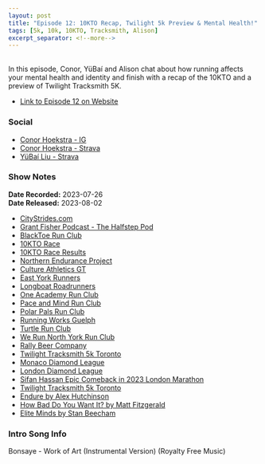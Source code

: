 ```yaml
---
layout: post
title: "Episode 12: 10KTO Recap, Twilight 5k Preview & Mental Health!"
tags: [5k, 10k, 10KTO, Tracksmith, Alison]
excerpt_separator: <!--more-->
---
```


<div id="buzzsprout-player-13340124"></div><script src="https://www.buzzsprout.com/2138032/13340124-episode-12-10kto-recap-twilight-5k-preview-mental-health.js?container_id=buzzsprout-player-13340124&player=small" type="text/javascript" charset="utf-8"></script>

<br>In this episode, Conor, YüBaí and Alison chat about how running affects your mental health and identity and finish with a recap of the 10KTO and a preview of Twilight Tracksmith 5K.
 
<!--more-->

* [Link to Episode 12 on Website](https://runforthefunofit.com/2023/08/02/Episode-12.html)

### Social
 
* [Conor Hoekstra - IG](https://www.instagram.com/conorhoekstra/)
* [Conor Hoekstra - Strava](https://www.strava.com/athletes/59373430)
* [YüBaí Liu - Strava](https://www.strava.com/athletes/102365031)

### Show Notes
 
**Date Recorded:** 2023-07-26 <br>
**Date Released:** 2023-08-02

* [CityStrides.com](https://citystrides.com/)
* [Grant Fisher Podcast - The Halfstep Pod](https://podcasts.apple.com/ca/podcast/the-halfstep-pod/id1556796646)
* [BlackToe Run Club](https://www.blacktoerunning.com)
* [10KTO Race](https://raceroster.com/events/2023/73072/10kto)
* [10KTO Race Results](https://www.sportstats.ca/display-results.xhtml?raceid=118625)
* [Northern Endurance Project](https://www.instagram.com/northern.endurance/)
* [Culture Athletics GT](https://cultureathletics.com/)
* [East York Runners](https://www.facebook.com/groups/142521895852434/)
* [Longboat Roadrunners](https://longboatroadrunners.com/)
* [One Academy Run Club](https://oneacademylife.com/)
* [Pace and Mind Run Club](https://www.paceandmind.com/)
* [Polar Pals Run Club](https://www.facebook.com/people/Polar-Pals-Run-Club/)
* [Running Works Guelph](https://therunningworks.ca/)
* [Turtle Run Club](https://www.instagram.com/turtle_run_club/)
* [We Run North York Run Club](https://www.instagram.com/werunnorthyork/)
* [Rally Beer Company](https://drinkrally.ca/)
* [Twilight Tracksmith 5k Toronto](https://raceroster.com/events/2023/75097/toronto-twilight-5000)
* [Monaco Diamond League](https://monaco.diamondleague.com/home/)
* [London Diamond League](https://london.diamondleague.com/home/)
* [Sifan Hassan Epic Comeback in 2023 London Marathon](https://www.youtube.com/watch?v=cPfJcm0v6Ps)
* [Twilight Tracksmith 5k Toronto](https://raceroster.com/events/2023/75097/toronto-twilight-5000)
* [Endure by Alex Hutchinson](https://www.amazon.ca/Endure-Curiously-Elastic-Limits-Performance/dp/0062499866)
* [How Bad Do You Want It? by Matt Fitzgerald](https://www.amazon.ca/How-Bad-You-Want-Psychology/dp/1937715418)
* [Elite Minds by Stan Beecham](https://www.amazon.ca/Elite-Minds-Differently-Competitive-Maximize/dp)

### Intro Song Info
 
Bonsaye - Work of Art (Instrumental Version) (Royalty Free Music)
